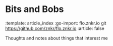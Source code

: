 # Bits and Bobs
:template: article_index
:go-import: flo.znkr.io git https://github.com/znkr/flo.znkr.io
:article: false

Thoughts and notes about things that interest me